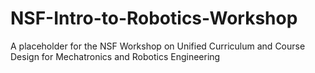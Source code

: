 # NSF-Intro-to-Robotics-Workshop

A placeholder for the NSF Workshop on Unified Curriculum and Course Design for Mechatronics and Robotics Engineering

